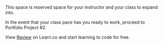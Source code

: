 This space is reserved space for your instructor and your class to expand into.

In the event that your class pace has you ready to work, proceed to Portfolio Project #2.
<p class='util--hide'>View <a href='https://learn.co/lessons/review'>Review</a> on Learn.co and start learning to code for free.</p>
